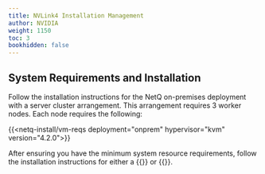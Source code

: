 ```yaml
---
title: NVLink4 Installation Management
author: NVIDIA
weight: 1150
toc: 3
bookhidden: false
---
```


## System Requirements and Installation

Follow the installation instructions for the NetQ on-premises deployment with a server cluster arrangement. This arrangement requires 3 worker nodes. Each node requires the following:

{{<netq-install/vm-reqs deployment="onprem" hypervisor="kvm" version="4.2.0">}}

After ensuring you have the minimum system resource requirements, follow the installation instructions for either a {{<link title="Set Up Your KVM Virtual Machine for an On-premises Server Cluster" text="KVM hypervisor">}} or {{<link title="Set Up Your VMware Virtual Machine for an On-premises Server Cluster" text="VMware hypervisor">}}.